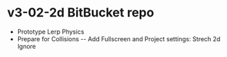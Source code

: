# v3-02-2d BitBucket repo 
- Prototype Lerp Physics 
- Prepare for Collisions
-- Add Fullscreen and Project settings: Strech 2d Ignore

